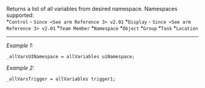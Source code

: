 Returns a list of all variables from desired namespace. Namespaces supported:<br>
*`Control` - `Since <See arm Reference 3> v2.01`
*`Display` - `Since <See arm Reference 3> v2.01`
*`Team Member`
*`Namespace`
*`Object`
*`Group`
*`Task`
*`Location`


---
*Example 1:*
```sqf
_allVarsUINamespace = allVariables uiNamespace;
```

*Example 2:*
```sqf
_allVarsTrigger = allVariables trigger1;
```